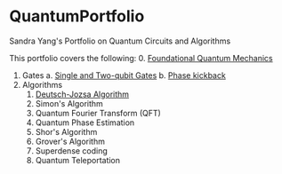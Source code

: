 # QuantumPortfolio
Sandra Yang's Portfolio on Quantum Circuits and Algorithms

This portfolio covers the following: 
0. [Foundational Quantum Mechanics](./Foundational-Quantum-Mechanics.ipynb)
1. Gates
   a. [Single and Two-qubit Gates](./Single-and-Two-Qubit-Gates.ipynb)
   b. [Phase kickback](./Phase-Kickback.ipynb)
3. Algorithms
   1. [Deutsch-Jozsa Algorithm](./Deutsch-Jozsa.ipynb)
   2. Simon's Algorithm
   3. Quantum Fourier Transform (QFT)
   4. Quantum Phase Estimation
   5. Shor's Algorithm
   6. Grover's Algorithm
   7. Superdense coding
   8. Quantum Teleportation
